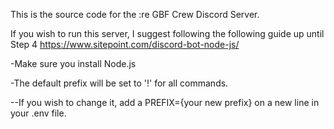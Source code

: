 This is the source code for the :re GBF Crew Discord Server.

If you wish to run this server, I suggest following the following guide up until Step 4
https://www.sitepoint.com/discord-bot-node-js/

-Make sure you install Node.js

-The default prefix will be set to '!' for all commands.

--If you wish to change it, add a PREFIX={your new prefix} on a new line in your .env file.
